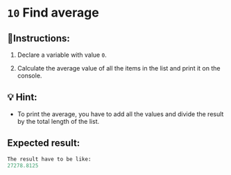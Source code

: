 # `10` Find average

## 📝Instructions:

1. Declare a variable with value `0`.

2. Calculate the average value of all the items in the list and print it on the console.

## 💡 Hint:

- To print the average, you have to add all the values and divide the result by the total length of the list.

## Expected result:

```py
The result have to be like:
27278.8125
```
